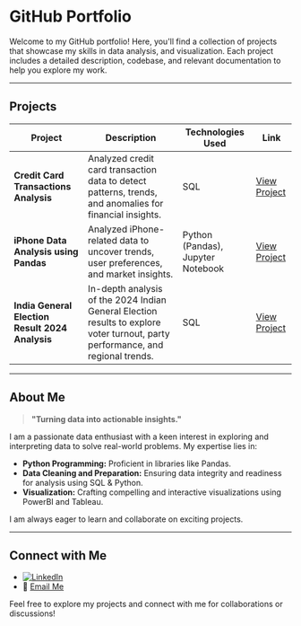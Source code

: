 # GitHub Portfolio

Welcome to my GitHub portfolio! Here, you'll find a collection of projects that showcase my skills in data analysis, and visualization. Each project includes a detailed description, codebase, and relevant documentation to help you explore my work.

---

## Projects

| **Project**                                     | **Description**                                                                                                                 | **Technologies Used**                                                       | **Link**          |
| ----------------------------------------------- | ------------------------------------------------------------------------------------------------------------------------------- | --------------------------------------------------------------------------- | ----------------- |
| **Credit Card Transactions Analysis**           | Analyzed credit card transaction data to detect patterns, trends, and anomalies for financial insights.                         | SQL                                                                         | [View Project](https://github.com/Mahak1912/Credit-Card-Transactions-Analysis-using-SQL) |
| **iPhone Data Analysis using Pandas**           | Analyzed iPhone-related data to uncover trends, user preferences, and market insights.                                          | Python (Pandas), Jupyter Notebook                                           | [View Project](https://github.com/Mahak1912/iPhone-Data-Analysis-using-Pandas) |
| **India General Election Result 2024 Analysis** | In-depth analysis of the 2024 Indian General Election results to explore voter turnout, party performance, and regional trends. | SQL                                                                         | [View Project](https://github.com/Mahak1912/Indian-General-Elections-Result-Analysis-2024-using-SQL) |

---

## About Me

> **"Turning data into actionable insights."**

I am a passionate data enthusiast with a keen interest in exploring and interpreting data to solve real-world problems. My expertise lies in:

- **Python Programming:** Proficient in libraries like Pandas.
- **Data Cleaning and Preparation:** Ensuring data integrity and readiness for analysis using SQL & Python.
- **Visualization:** Crafting compelling and interactive visualizations using PowerBI and Tableau.

I am always eager to learn and collaborate on exciting projects.

---

## Connect with Me

- [![LinkedIn](https://img.shields.io/badge/LinkedIn-Connect-blue)](linkedin.com/in/mahak-purohit-69a182155)
- 📧 [Email Me](mailto:mahakpurohit@yahoo.in)

Feel free to explore my projects and connect with me for collaborations or discussions!


